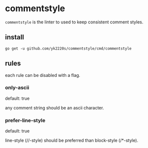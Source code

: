 # commentstyle

`commentstyle` is the linter to used to keep consistent comment styles.

## install

```
go get -u github.com/yk2220s/commentstyle/cmd/commentstyle
```

## rules

each rule can be disabled with a flag.

### only-ascii

default: true

any comment string should be an ascii character.

### prefer-line-style

default: true

line-style (//-style) should be preferred than block-style (/*-style).
